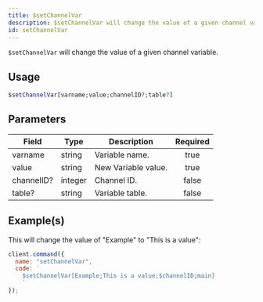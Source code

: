 ```yaml
---
title: $setChannelVar
description: $setChannelVar will change the value of a given channel variable.
id: setChannelVar
---
```


`$setChannelVar` will change the value of a given channel variable.

## Usage

```php
$setChannelVar[varname;value;channelID?;table?]
```

## Parameters

| Field      | Type    | Description         | Required |
| ---------- | ------- | ------------------- | :------: |
| varname    | string  | Variable name.      |   true   |
| value      | string  | New Variable value. |   true   |
| channelID? | integer | Channel ID.         |  false   |
| table?     | string  | Variable table.     |  false   |

## Example(s)

This will change the value of "Example" to "This is a value":

```javascript
client.command({
  name: "setChannelVar",
  code: `
    $setChannelVar[Example;This is a value;$channelID;main]
    `
});
```
